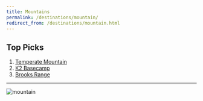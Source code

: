 ```yaml
---
title: Mountains
permalink: /destinations/mountain/
redirect_from: /destinations/mountain.html
---
```

## Top Picks
1. [Temperate Mountain](https://drive.google.com/file/d/1gSDMzTo2yhJgGXDKtgGMzvptrd_P4uve/view?usp=sharing)
2. [K2 Basecamp](https://drive.google.com/file/d/1QZVIN1ppssTtbnUvi1EFXC02MQaWCSji/view?usp=sharing)
3. [Brooks Range](https://drive.google.com/file/d/1Kyd1xhxFXkMZN55OgbT6FyTdIbjhQZTQ/view?usp=sharing)

---
![mountain](../../assets/img/mtnbg.jpg)
